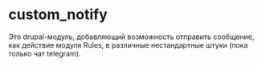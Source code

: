 # custom_notify
Это drupal-модуль, добавляющий возможность отправить сообщение, как действие модуля Rules, в различные нестандартные штуки (пока только чат telegram).

